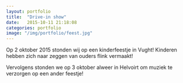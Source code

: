 ```yaml
---
layout: portfolio
title:  "Drive-in show"
date:   2015-10-11 21:18:08
categories: portfolio
image: "/img/portfolio/feest.jpg"
---
```

Op 2 oktober 2015 stonden wij op een kinderfeestje in Vught! Kinderen hebben zich naar zeggen van ouders flink vermaakt!

Vervolgens stonden we op 3 oktober alweer in Helvoirt om muziek te verzorgen op een ander feestje!
<!--more-->